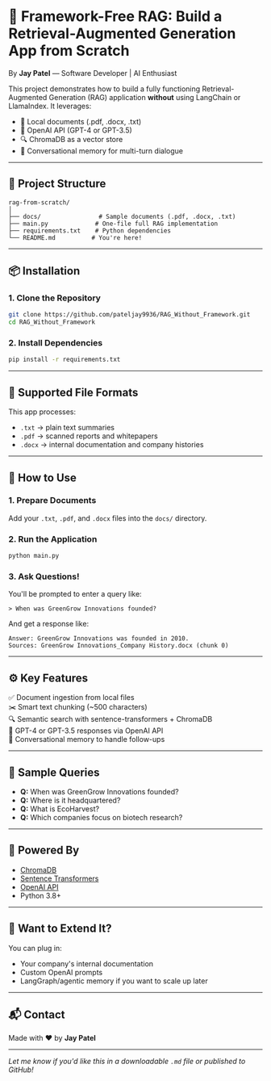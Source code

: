 # 🧠 Framework-Free RAG: Build a Retrieval-Augmented Generation App from Scratch

By **Jay Patel** — Software Developer | AI Enthusiast

This project demonstrates how to build a fully functioning Retrieval-Augmented Generation (RAG) application **without** using LangChain or LlamaIndex. It leverages:

- 🧾 Local documents (.pdf, .docx, .txt)
- 💬 OpenAI API (GPT-4 or GPT-3.5)
- 🔍 ChromaDB as a vector store
- 🧠 Conversational memory for multi-turn dialogue

---

## 📁 Project Structure

```
rag-from-scratch/
│
├── docs/                # Sample documents (.pdf, .docx, .txt)
├── main.py             # One-file full RAG implementation
├── requirements.txt    # Python dependencies
└── README.md          # You're here!
```

---

## 📦 Installation

### 1. Clone the Repository

```bash
git clone https://github.com/pateljay9936/RAG_Without_Framework.git
cd RAG_Without_Framework
```

### 2. Install Dependencies

```bash
pip install -r requirements.txt
```

---

## 📄 Supported File Formats

This app processes:

- `.txt` → plain text summaries
- `.pdf` → scanned reports and whitepapers
- `.docx` → internal documentation and company histories

---

## 🚀 How to Use

### 1. Prepare Documents

Add your `.txt`, `.pdf`, and `.docx` files into the `docs/` directory.

### 2. Run the Application

```bash
python main.py
```

### 3. Ask Questions!

You'll be prompted to enter a query like:

```
> When was GreenGrow Innovations founded?
```

And get a response like:

```
Answer: GreenGrow Innovations was founded in 2010.
Sources: GreenGrow Innovations_Company History.docx (chunk 0)
```

---

## ⚙️ Key Features

✅ Document ingestion from local files  
✂️ Smart text chunking (~500 characters)  
🔍 Semantic search with sentence-transformers + ChromaDB  
💬 GPT-4 or GPT-3.5 responses via OpenAI API  
🧠 Conversational memory to handle follow-ups  

---

## 🧪 Sample Queries

- **Q:** When was GreenGrow Innovations founded?
- **Q:** Where is it headquartered?
- **Q:** What is EcoHarvest?
- **Q:** Which companies focus on biotech research?

---

## 🧠 Powered By

- [ChromaDB](https://www.trychroma.com/)
- [Sentence Transformers](https://www.sbert.net/)
- [OpenAI API](https://openai.com/api/)
- Python 3.8+

---

## 🧰 Want to Extend It?

You can plug in:

- Your company's internal documentation
- Custom OpenAI prompts
- LangGraph/agentic memory if you want to scale up later

---

## 📬 Contact

Made with ❤️ by **Jay Patel**

---

*Let me know if you'd like this in a downloadable `.md` file or published to GitHub!*